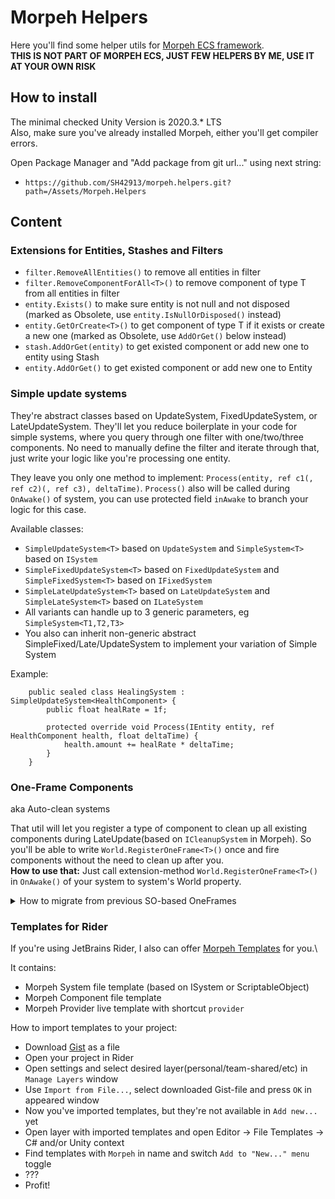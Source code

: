 # Morpeh Helpers
Here you'll find some helper utils for [Morpeh ECS framework](https://github.com/scellecs/morpeh).\
**THIS IS NOT PART OF MORPEH ECS, JUST FEW HELPERS BY ME, USE IT AT YOUR OWN RISK**

## How to install
The minimal checked Unity Version is 2020.3.* LTS\
Also, make sure you've already installed Morpeh, either you'll get compiler errors.

Open Package Manager and "Add package from git url..." using next string:
* `https://github.com/SH42913/morpeh.helpers.git?path=/Assets/Morpeh.Helpers`

## Content
### Extensions for Entities, Stashes and Filters
* `filter.RemoveAllEntities()` to remove all entities in filter
* `filter.RemoveComponentForAll<T>()` to remove component of type T from all entities in filter
* `entity.Exists()` to make sure entity is not null and not disposed (marked as Obsolete, use `entity.IsNullOrDisposed()` instead)
* `entity.GetOrCreate<T>()` to get component of type T if it exists or create a new one (marked as Obsolete, use `AddOrGet()` below instead)
* `stash.AddOrGet(entity)` to get existed component or add new one to entity using Stash
* `entity.AddOrGet()` to get existed component or add new one to Entity

### Simple update systems
They're abstract classes based on UpdateSystem, FixedUpdateSystem, or LateUpdateSystem. 
They'll let you reduce boilerplate in your code for simple systems, where you query through one filter with one/two/three components. 
No need to manually define the filter and iterate through that, just write your logic like you're processing one entity.

They leave you only one method to implement: `Process(entity, ref c1(, ref c2)(, ref c3), deltaTime)`. 
`Process()` also will be called during `OnAwake()` of system, you can use protected field `inAwake` to branch your logic for this case.

Available classes:
* `SimpleUpdateSystem<T>` based on `UpdateSystem` and `SimpleSystem<T>` based on `ISystem`
* `SimpleFixedUpdateSystem<T>` based on `FixedUpdateSystem` and `SimpleFixedSystem<T>` based on `IFixedSystem`
* `SimpleLateUpdateSystem<T>` based on `LateUpdateSystem` and `SimpleLateSystem<T>` based on `ILateSystem`
* All variants can handle up to 3 generic parameters, eg `SimpleSystem<T1,T2,T3>`
* You also can inherit non-generic abstract SimpleFixed/Late/UpdateSystem to implement your variation of Simple System

Example:
```
    public sealed class HealingSystem : SimpleUpdateSystem<HealthComponent> {
        public float healRate = 1f;
    
        protected override void Process(IEntity entity, ref HealthComponent health, float deltaTime) {
            health.amount += healRate * deltaTime;
        }
    }
```

### One-Frame Components
aka Auto-clean systems

That util will let you register a type of component to clean up all existing components during LateUpdate(based on `ICleanupSystem` in Morpeh). So you'll be able to write `World.RegisterOneFrame<T>()` once and fire components without the need to clean up after you. \
**How to use that:** Just call extension-method `World.RegisterOneFrame<T>()` in `OnAwake()` of your system to system's World property.

<details>
    <summary>How to migrate from previous SO-based OneFrames</summary>

* Remove OneFrameCleanSystem from your Installer
* Remove ScriptableObject assets of previously created OneFrameRegistry and OneFrameCleanSystem
* Replace calls `oneFrameRegister.RegisterOneFrame<T>()` with `World.RegisterOneFrame<T>()`
</details>

### Templates for Rider
If you're using JetBrains Rider, I also can offer [Morpeh Templates](https://gist.github.com/SH42913/dd905943872c25468b1aeab40d266a97) for you.\

It contains:
* Morpeh System file template (based on ISystem or ScriptableObject)
* Morpeh Component file template
* Morpeh Provider live template with shortcut `provider`

How to import templates to your project:
* Download [Gist](https://gist.github.com/SH42913/dd905943872c25468b1aeab40d266a97) as a file
* Open your project in Rider
* Open settings and select desired layer(personal/team-shared/etc) in `Manage Layers` window
* Use `Import from File...`, select downloaded Gist-file and press `OK` in appeared window
* Now you've imported templates, but they're not available in `Add new...` yet
* Open layer with imported templates and open Editor -> File Templates -> C# and/or Unity context
* Find templates with `Morpeh` in name and switch `Add to "New..." menu` toggle
* ???
* Profit!
